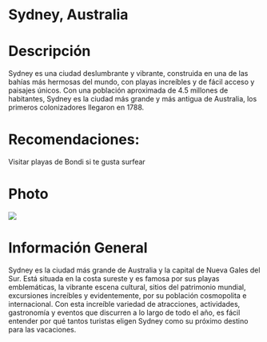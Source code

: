 # Sydney, Australia


# Descripción
Sydney es una ciudad deslumbrante y vibrante, construida en una de las bahías más hermosas del mundo, con playas increíbles y de fácil acceso y paisajes únicos. Con una población aproximada de 4.5 millones de habitantes, Sydney es la ciudad más grande y más antigua de Australia, los primeros colonizadores llegaron en 1788.

# Recomendaciones:
Visitar playas de Bondi si te gusta surfear

# Photo
![](https://www.google.com/url?sa=i&url=https%3A%2F%2Fwww.tripadvisor.co%2FAttraction_Review-g255060-d257278-Reviews-Sydney_Opera_House-Sydney_New_South_Wales.html&psig=AOvVaw2URY2UC-e7a4fCAU-QSvAq&ust=1740578197335000&source=images&cd=vfe&opi=89978449&ved=0CBUQjRxqFwoTCJC66Jr93osDFQAAAAAdAAAAABAE)

# Información General
Sydney es la ciudad más grande de Australia y la capital de Nueva Gales del Sur. Está situada en la costa sureste y es famosa por sus playas emblemáticas, la vibrante escena cultural, sitios del patrimonio mundial, excursiones increíbles y evidentemente, por su población cosmopolita e internacional. Con esta increíble variedad de atracciones, actividades, gastronomía y eventos que discurren a lo largo de todo el año, es fácil entender por qué tantos turistas eligen Sydney como su próximo destino para las vacaciones.


